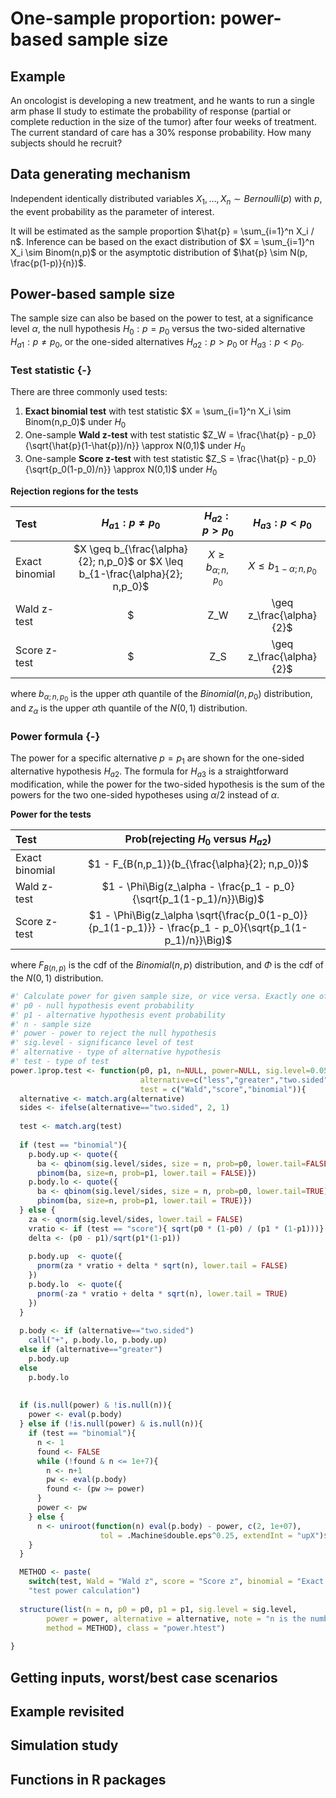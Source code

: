 # One-sample proportion: power-based sample size

## Example

An oncologist is developing a new treatment, and he wants to run a single arm phase II study to estimate the probability of response (partial or complete reduction in the size of the tumor) after four weeks of treatment. The current standard of care has a 30% response probability. How many subjects should he recruit?

## Data generating mechanism

Independent identically distributed variables $X_1, \ldots, X_n \sim Bernoulli(p)$ with $p$, the event probability as the parameter of interest.

It will be estimated as the sample proportion $\hat{p} = \sum_{i=1}^n X_i / n$. Inference can be based on the exact distribution of $X = \sum_{i=1}^n X_i \sim Binom(n,p)$ or the asymptotic distribution of $\hat{p} \sim N(p, \frac{p(1-p)}{n})$.

## Power-based sample size

The sample size can also be based on the power to test, at a significance level $\alpha$, the null hypothesis $H_0: p = p_0$ versus the two-sided alternative $H_{a1}: p \neq p_0$, or the one-sided alternatives  $H_{a2}: p > p_0$ or  $H_{a3}: p < p_0$.

### Test statistic {-}

There are three commonly used tests:

 1. **Exact binomial test** with test statistic  $X = \sum_{i=1}^n X_i \sim Binom(n,p_0)$ under $H_0$
 2. One-sample **Wald z-test** with test statistic  $Z_W = \frac{\hat{p} - p_0}{\sqrt{\hat{p}(1-\hat{p})/n}} \approx N(0,1)$ under $H_0$
 3. One-sample **Score z-test** with test statistic  $Z_S = \frac{\hat{p} - p_0}{\sqrt{p_0(1-p_0)/n}} \approx N(0,1)$ under $H_0$
 
**Rejection regions for the tests**

| Test           | $H_{a1}: p \neq p_0$ | $H_{a2}: p > p_0$ | $H_{a3}: p < p_0$ |
|:---------------|:--------------------:|:-----------------:|:-----------------:|
| Exact binomial | $X \geq b_{\frac{\alpha}{2}; n,p_0}$ or $X \leq b_{1-\frac{\alpha}{2}; n,p_0}$ | $X \geq b_{\alpha; n,p_0}$ | $X \leq b_{1-\alpha; n,p_0}$ |
| Wald z-test    | $|Z_W| \geq z_\frac{\alpha}{2}$ | $Z_W \geq z_\alpha$ |  $Z_W \leq -z_{\alpha}$ |
| Score z-test   | $|Z_S| \geq z_\frac{\alpha}{2}$ | $Z_S \geq z_\alpha$ |  $Z_S \leq -z_{\alpha}$ |
 
where $b_{\alpha; n,p_0}$ is the upper $\alpha$th quantile of the $Binomial(n,p_0)$ distribution, and $z_{\alpha}$ is the upper $\alpha$th quantile of the $N(0,1)$ distribution.

### Power formula {-}

The power for a specific alternative $p=p_1$ are shown for the one-sided alternative hypothesis $H_{a2}$. The formula for $H_{a3}$ is a straightforward modification, while the power for the two-sided hypothesis is the sum of the powers for the two one-sided hypotheses using $\alpha/2$ instead of $\alpha$.

**Power for the tests**

| Test           | Prob(rejecting $H_0$ versus $H_{a2}$) | 
|:---------------|:-------------------------------------:|
| Exact binomial | $1 - F_{B(n,p_1)}(b_{\frac{\alpha}{2}; n,p_0})$|
| Wald z-test    | $1 - \Phi\Big(z_\alpha - \frac{p_1 - p_0}{\sqrt{p_1(1-p_1)/n}}\Big)$ |
| Score z-test   | $1 - \Phi\Big(z_\alpha \sqrt{\frac{p_0(1-p_0)}{p_1(1-p_1)}} - \frac{p_1 - p_0}{\sqrt{p_1(1-p_1)/n}}\Big)$ |

where $F_{B(n,p)}$ is the cdf of the $Binomial(n,p)$ distribution, and $\Phi$ is the cdf of the $N(0,1)$ distribution.


```r
#' Calculate power for given sample size, or vice versa. Exactly one of 'n' and 'power' has to be NULL
#' p0 - null hypothesis event probability
#' p1 - alternative hypothesis event probability
#' n - sample size
#' power - power to reject the null hypothesis
#' sig.level - significance level of test
#' alternative - type of alternative hypothesis
#' test - type of test
power.1prop.test <- function(p0, p1, n=NULL, power=NULL, sig.level=0.05, 
                             alternative=c("less","greater","two.sided"),
                             test = c("Wald","score","binomial")){
  alternative <- match.arg(alternative)
  sides <- ifelse(alternative=="two.sided", 2, 1)
  
  test <- match.arg(test)
  
  if (test == "binomial"){
    p.body.up <- quote({
      ba <- qbinom(sig.level/sides, size = n, prob=p0, lower.tail=FALSE)
      pbinom(ba, size=n, prob=p1, lower.tail = FALSE)})
    p.body.lo <- quote({
      ba <- qbinom(sig.level/sides, size = n, prob=p0, lower.tail=TRUE)
      pbinom(ba, size=n, prob=p1, lower.tail = TRUE)})
  } else {
    za <- qnorm(sig.level/sides, lower.tail = FALSE)
    vratio <- if (test == "score"){ sqrt(p0 * (1-p0) / (p1 * (1-p1)))} else 1
    delta <- (p0 - p1)/sqrt(p1*(1-p1)) 
    
    p.body.up  <- quote({
      pnorm(za * vratio + delta * sqrt(n), lower.tail = FALSE)
    })
    p.body.lo  <- quote({
      pnorm(-za * vratio + delta * sqrt(n), lower.tail = TRUE)
    })
  }
  
  p.body <- if (alternative=="two.sided")
    call("+", p.body.lo, p.body.up)
  else if (alternative=="greater")
    p.body.up
  else 
    p.body.lo
  
  
  if (is.null(power) & !is.null(n)){
    power <- eval(p.body)
  } else if (!is.null(power) & is.null(n)){
    if (test == "binomial"){
      n <- 1
      found <- FALSE
      while (!found & n <= 1e+7){
        n <- n+1
        pw <- eval(p.body)
        found <- (pw >= power) 
      }
      power <- pw
    } else {
      n <- uniroot(function(n) eval(p.body) - power, c(2, 1e+07), 
                    tol = .Machine$double.eps^0.25, extendInt = "upX")$root
    }
  }

  METHOD <- paste(
    switch(test, Wald = "Wald z", score = "Score z", binomial = "Exact binomial"),
    "test power calculation")
    
  structure(list(n = n, p0 = p0, p1 = p1, sig.level = sig.level, 
        power = power, alternative = alternative, note = "n is the number of independent samples", 
        method = METHOD), class = "power.htest")
  
}
```

## Getting inputs, worst/best case scenarios

## Example revisited 

## Simulation study

## Functions in R packages
